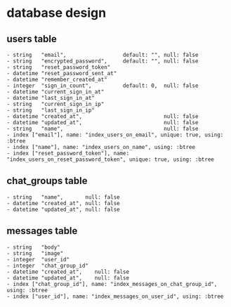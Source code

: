 # database design

## users table
    - string   "email",                  default: "", null: false
    - string   "encrypted_password",     default: "", null: false
    - string   "reset_password_token"
    - datetime "reset_password_sent_at"
    - datetime "remember_created_at"
    - integer  "sign_in_count",          default: 0,  null: false
    - datetime "current_sign_in_at"
    - datetime "last_sign_in_at"
    - string   "current_sign_in_ip"
    - string   "last_sign_in_ip"
    - datetime "created_at",                          null: false
    - datetime "updated_at",                          null: false
    - string   "name",                                null: false
    - index ["email"], name: "index_users_on_email", unique: true, using: :btree
    - index ["name"], name: "index_users_on_name", using: :btree
    - index ["reset_password_token"], name: "index_users_on_reset_password_token", unique: true, using: :btree

## chat_groups table
    - string   "name",       null: false
    - datetime "created_at", null: false
    - datetime "updated_at", null: false

## messages table
    - string   "body"
    - string   "image"
    - integer  "user_id"
    - integer  "chat_group_id"
    - datetime "created_at",    null: false
    - datetime "updated_at",    null: false
    - index ["chat_group_id"], name: "index_messages_on_chat_group_id", using: :btree
    - index ["user_id"], name: "index_messages_on_user_id", using: :btree
